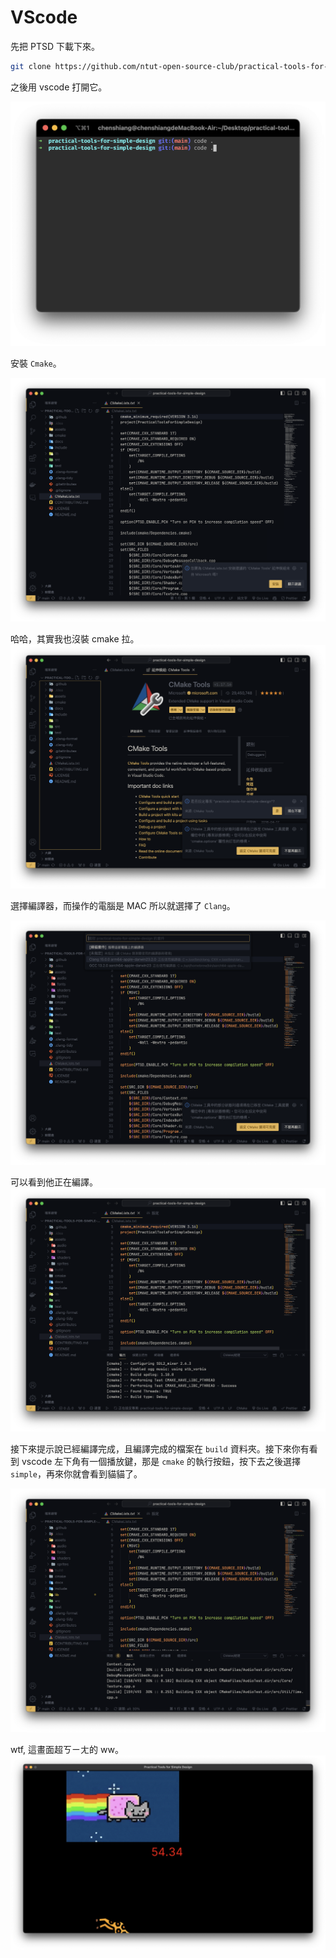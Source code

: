# VScode

先把 PTSD 下載下來。

```bash
git clone https://github.com/ntut-open-source-club/practical-tools-for-simple-design.git
```

之後用 vscode 打開它。

![](../public/image5.png)

安裝 `Cmake`。

![](../public/image6.png)

哈哈，其實我也沒裝 cmake 拉。
![](../public/image7.png)

選擇編譯器，而操作的電腦是 MAC 所以就選擇了 `Clang`。

![](../public/image8.png)

可以看到他正在編譯。
![](../public/image9.png)

接下來提示說已經編譯完成，且編譯完成的檔案在 `build` 資料夾。接下來你有看到 vscode 左下角有一個播放鍵，那是 `cmake` 的執行按鈕，按下去之後選擇 `simple`，再來你就會看到貓貓了。

![](../public/image-2.png)

wtf, 這畫面超ㄎㄧㄤ的 ww。
![](../public/image.png)

